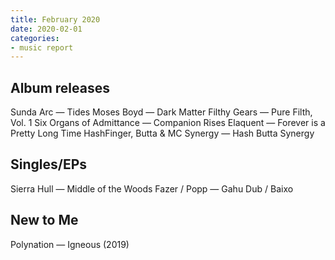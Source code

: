 ```yaml
---
title: February 2020
date: 2020-02-01
categories:
- music report
---
```

## Album releases

Sunda Arc — Tides
Moses Boyd — Dark Matter
Filthy Gears — Pure Filth, Vol. 1
Six Organs of Admittance — Companion Rises
Elaquent — Forever is a Pretty Long Time
HashFinger, Butta & MC Synergy — Hash Butta Synergy

## Singles/EPs

Sierra Hull — Middle of the Woods
Fazer / Popp — Gahu Dub / Baixo

## New to Me

Polynation — Igneous (2019)
